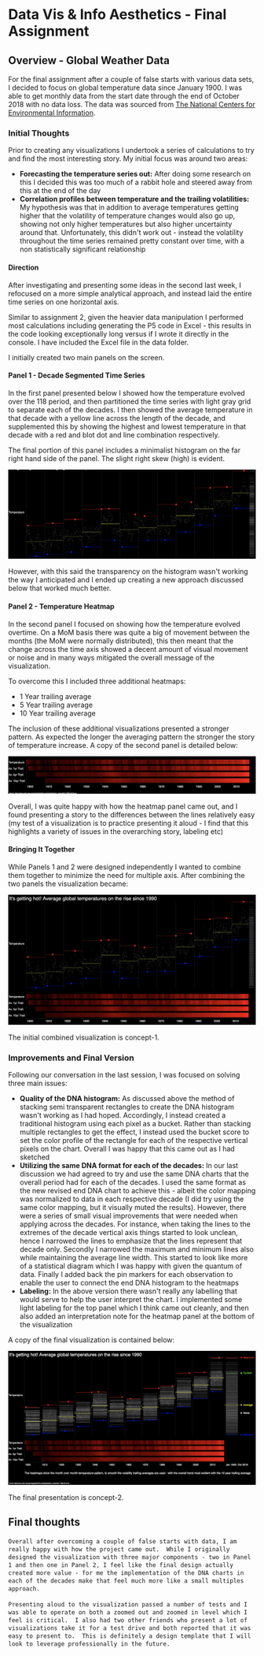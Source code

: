 # Data Vis & Info Aesthetics - Final Assignment

## Overview - Global Weather Data

For the final assignment after a couple of false starts with various data sets, I decided to focus on global temperature data since January 1900.  I was able to get monthly data from the start date through the end of October 2018 with no data loss.  The data was sourced from [The National Centers for Environmental Information](https://www.ncdc.noaa.gov/cag/global/time-series/globe/land_ocean/all/11/1880-2018.csv).

### Initial Thoughts
Prior to creating any visualizations I undertook a series of calculations to try and find the most interesting story.  My initial focus was around two areas:
* **Forecasting the temperature series out:** After doing some research on this I decided this was too much of a rabbit hole and steered away from this at the end of the day
* **Correlation profiles between temperature and the trailing volatilities:**  My hypothesis was that in addition to average temperatures getting higher that the volatility of temperature changes would also go up, showing not only higher temperatures but also higher uncertainty around that.  Unfortunately, this didn't work out - instead the volatility throughout the time series remained pretty constant over time, with a non statistically significant relationship

#### Direction
After investigating and presenting some ideas in the second last week, I refocused on a more simple analytical approach, and instead laid the entire time series on one horizontal axis.

Similar to assignment 2, given the heavier data manipulation I performed most calculations including generating the P5 code in Excel - this results in the code looking exceptionally long versus if I wrote it directly in the console. I have included the Excel file in the data folder.

I initially created two main panels on the screen.

#### Panel 1 - Decade Segmented Time Series
In the first panel presented below I showed how the temperature evolved over the 118 period, and then partitioned the time series with light gray grid to separate each of the decades.  I then showed the average temperature in that decade with a yellow line across the length of the decade, and supplemented this by showing the highest and lowest temperature in that decade with a red and blot dot and line combination respectively.

The final portion of this panel includes a minimalist histogram on the far right hand side of the panel.  The slight right skew (high) is evident.

![Global Weather Data - Panel 1](Images/panel1Weather.png)

However, with this said the transparency on the histogram wasn't working the way I anticipated and I ended up creating a new approach discussed below that worked much better.

#### Panel 2 - Temperature Heatmap
In the second panel I focused on showing how the temperature evolved overtime.  On a MoM basis there was quite a big of movement between the months (the MoM were normally distributed), this then meant that the change across the time axis showed a decent amount of visual movement or noise and in many ways mitigated the overall message of the visualization.

To overcome this I included three additional heatmaps:
* 1 Year trailing average
* 5 Year trailing average
* 10 Year trailing average

The inclusion of these additional visualizations presented a stronger pattern. As expected the longer the averaging pattern the stronger the story of temperature increase.  A copy of the second panel is detailed below:

![Global Weather Data - Panel 2](Images/panel2Weather.png)

Overall, I was quite happy with how the heatmap panel came out, and I found presenting a story to the differences between the lines relatively easy (my test of a visualization is to practice presenting it aloud - I find that this highlights a variety of issues in the overarching story, labeling etc)

#### Bringing It Together
While Panels 1 and 2 were designed independently I wanted to combine them together to minimize the need for multiple axis. After combining the two panels the visualization became:

![Global Weather Data - Combined](Images/combinedWeather.png)

The initial combined visualization is concept-1.

### Improvements and Final Version
Following our conversation in the last session, I was focused on solving three main issues:

* **Quality of the DNA histogram:**  As discussed above the method of stacking semi transparent rectangles to create the DNA histogram wasn't working as I had hoped.  Accordingly, I instead created a traditional histogram using each pixel as a bucket.  Rather than stacking multiple rectangles to get the effect, I instead used the bucket score to set the color profile of the rectangle for each of the respective vertical pixels on the chart.  Overall I was happy that this came out as I had sketched
* **Utilizing the same DNA format for each of the decades:** In our last discussion we had agreed to try and use the same DNA charts that the overall period had for each of the decades. I used the same format as the new revised end DNA chart to achieve this - albeit the color mapping was normalized to data in each respective decade (I did try using the same color mapping, but it visually muted the results).  However, there were a series of small visual improvements that were needed when applying across the decades.  For instance, when taking the lines to the extremes of the decade vertical axis things started to look unclean, hence I narrowed the lines to emphasize that the lines represent that decade only.  Secondly I narrowed the maximum and minimum lines also while maintaining the average line width. This started to look like more of a statistical diagram which I was happy with given the quantum of data.  Finally I added back the pin markers for each observation to enable the user to connect the end DNA histogram to the heatmaps
* **Labeling:**  In the above version there wasn't really any labelling that would serve to help the user interpret the chart.  I implemented some light labeling for the top panel which I think came out cleanly, and then also added an interpretation note for the heatmap panel at the bottom of the visualization

A copy of the final visualization is contained below:

![Global Weather Data - Final](Images/finalWeather.png)

The final presentation is concept-2.

## Final thoughts
```
Overall after overcoming a couple of false starts with data, I am really happy with how the project came out.  While I originally designed the visualization with three major components - two in Panel 1 and then one in Panel 2, I feel like the final design actually created more value - for me the implementation of the DNA charts in each of the decades make that feel much more like a small multiples approach.  

Presenting aloud to the visualization passed a number of tests and I was able to operate on both a zoomed out and zoomed in level which I feel is critical.  I also had two other friends who present a lot of visualizations take it for a test drive and both reported that it was easy to present to.  This is definitely a design template that I will look to leverage professionally in the future.
```
